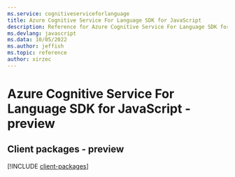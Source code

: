 ```yaml
---
ms.service: cognitiveserviceforlanguage
title: Azure Cognitive Service For Language SDK for JavaScript
description: Reference for Azure Cognitive Service For Language SDK for JavaScript
ms.devlang: javascript
ms.data: 10/05/2022
ms.author: jeffish
ms.topic: reference
author: xirzec
---
```

# Azure Cognitive Service For Language SDK for JavaScript - preview

## Client packages - preview
[!INCLUDE [client-packages](cognitive-service-for-language-client-index.md)]